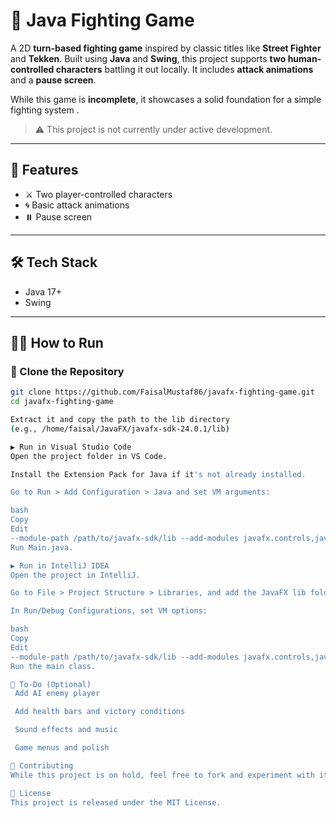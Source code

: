 # 🥊 Java Fighting Game

A 2D **turn-based fighting game** inspired by classic titles like **Street Fighter** and **Tekken**. Built using **Java** and **Swing**, this project supports **two human-controlled characters** battling it out locally. It includes **attack animations** and a **pause screen**.

While this game is **incomplete**, it showcases a solid foundation for a simple fighting system .

> ⚠️ This project is not currently under active development.

---

## 🚀 Features

- ⚔️ Two player-controlled characters
- 🌀 Basic attack animations
- ⏸️ Pause screen

---

## 🛠️ Tech Stack

- Java 17+
- Swing 

---

## 🧑‍💻 How to Run

### 🔁 Clone the Repository

```bash
git clone https://github.com/FaisalMustaf86/javafx-fighting-game.git
cd javafx-fighting-game

Extract it and copy the path to the lib directory
(e.g., /home/faisal/JavaFX/javafx-sdk-24.0.1/lib)

▶️ Run in Visual Studio Code
Open the project folder in VS Code.

Install the Extension Pack for Java if it's not already installed.

Go to Run > Add Configuration > Java and set VM arguments:

bash
Copy
Edit
--module-path /path/to/javafx-sdk/lib --add-modules javafx.controls,javafx.fxml
Run Main.java.

▶️ Run in IntelliJ IDEA
Open the project in IntelliJ.

Go to File > Project Structure > Libraries, and add the JavaFX lib folder.

In Run/Debug Configurations, set VM options:

bash
Copy
Edit
--module-path /path/to/javafx-sdk/lib --add-modules javafx.controls,javafx.fxml
Run the main class.

📌 To-Do (Optional)
 Add AI enemy player

 Add health bars and victory conditions

 Sound effects and music

 Game menus and polish

🤝 Contributing
While this project is on hold, feel free to fork and experiment with it. Contributions and improvements are welcome!

📄 License
This project is released under the MIT License.

